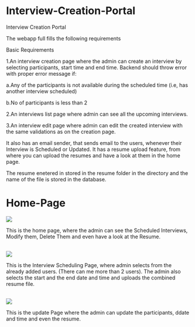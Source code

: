 # Interview-Creation-Portal
Interview Creation Portal
<p>The webapp full fills the following requirements</p>
Basic Requirements
<p>1.An interview creation page where the admin can create an interview by selecting participants, start time and end time. Backend should throw error with proper error message if: </p>
<p>a.Any of the participants is not available during the scheduled time (i.e, has another interview scheduled) </p>
<p>b.No of participants is less than 2 </p>
<p>2.An interviews list page where admin can see all the upcoming interviews. </p>
<p>3.An interview edit page where admin can edit the created interview with the same validations as on the creation page.</p>


It also has an email sender, that sends email to the users, whenever their Interview is Scheduled or Updated.
It has a resume upload feature, from where you can upload the resumes and have a look at them in the home page.

<p>The resume enetered in stored in the resume folder in the directory and the name of the file is stored in the database.</p>

# Home-Page
<img src ="https://interview-creation-portal.000webhostapp.com/images/home_page.png ">
<p>This is the home page, where the admin can see the Scheduled Interviews, Modify them, Delete Them and even have a look at the Resume.</p>
<br>
<img src = "https://interview-creation-portal.000webhostapp.com/images/schedule_interview.png ">
<p>This is the Interview Scheduling Page, where admin selects from the already added users. (There can me more than 2 users). The admin also selects the start and the end date and time and uploads the combined resume file.<p>
<br>
<img src = "https://interview-creation-portal.000webhostapp.com/images/update_page.png ">
<p>This is the update Page where the admin can update the participants, ddate and time and even the resume.</p>

  


